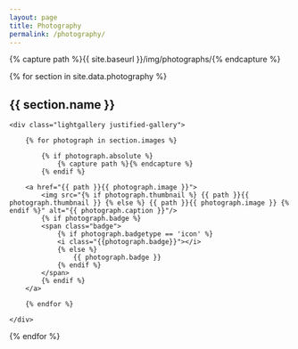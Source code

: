 ```yaml
---
layout: page
title: Photography
permalink: /photography/
---
```


<link rel="stylesheet" href="https://cdnjs.cloudflare.com/ajax/libs/lightgallery/1.6.8/css/lightgallery.min.css">
<link rel="stylesheet" href="https://cdnjs.cloudflare.com/ajax/libs/justifiedGallery/3.6.5/css/justifiedGallery.min.css">
<link rel="stylesheet" href="{{site.baseurl}}/css/gallery.css">

{% capture path %}{{ site.baseurl }}/img/photographs/{% endcapture %}

{% for section in site.data.photography %}

<div class="gallery-section">
	<h2>{{ section.name }}</h2>

	<div class="lightgallery justified-gallery">

		{% for photograph in section.images %}

			{% if photograph.absolute %}
				{% capture path %}{% endcapture %}
			{% endif %}

		<a href="{{ path }}{{ photograph.image }}">
			<img src="{% if photograph.thumbnail %} {{ path }}{{ photograph.thumbnail }} {% else %} {{ path }}{{ photograph.image }} {% endif %}" alt="{{ photograph.caption }}"/>
			{% if photograph.badge %}
			<span class="badge">
			  	{% if photograph.badgetype == 'icon' %}
				<i class="{{photograph.badge}}"></i>
				{% else %}
					{{ photograph.badge }}
				{% endif %}
			</span>
			{% endif %}
		</a>

		{% endfor %}

	</div>
</div>

{% endfor %}

<script src="https://cdnjs.cloudflare.com/ajax/libs/jquery/3.3.1/jquery.min.js"></script>
<script src="https://cdnjs.cloudflare.com/ajax/libs/justifiedGallery/3.6.5/js/jquery.justifiedGallery.min.js"></script>
<script src="https://cdnjs.cloudflare.com/ajax/libs/lightgallery/1.6.8/js/lightgallery-all.min.js"></script>
<script src="{{site.baseurl}}/js/gallery.js"></script>
